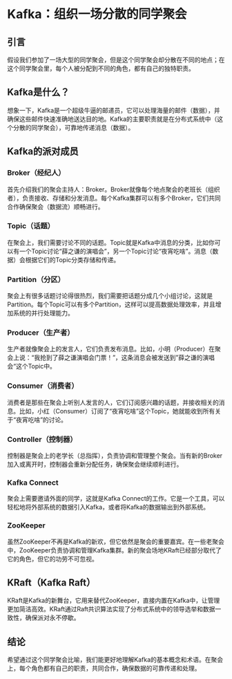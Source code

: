 # Kafka：组织一场分散的同学聚会

## 引言

假设我们参加了一场大型的同学聚会，但是这个同学聚会却分散在不同的地点；在这个同学聚会里，每个人被分配到不同的角色，都有自己的独特职责。

## Kafka是什么？

想象一下，Kafka是一个超级牛逼的邮递员，它可以处理海量的邮件（数据），并确保这些邮件快速准确地送达目的地。Kafka的主要职责就是在分布式系统中（这个分散的同学聚会），可靠地传递消息（数据）。

## Kafka的派对成员

### Broker（经纪人）

首先介绍我们的聚会主持人：Broker。Broker就像每个地点聚会的老班长（组织者），负责接收、存储和分发消息。每个Kafka集群可以有多个Broker，它们共同合作确保聚会（数据流）顺畅进行。

### Topic（话题）

在聚会上，我们需要讨论不同的话题。Topic就是Kafka中消息的分类，比如你可以有一个Topic讨论“薛之谦的演唱会”，另一个Topic讨论“夜宵吃啥”。消息（数据）会根据它们的Topic分类存储和传递。

### Partition（分区）

聚会上有很多话题讨论得很热烈，我们需要把话题分成几个小组讨论，这就是Partition。每个Topic可以有多个Partition，这样可以提高数据处理效率，并且增加系统的并行处理能力。

### Producer（生产者）

生产者就像聚会上的发言人，它们负责发布消息。比如，小明（Producer）在聚会上说：“我抢到了薛之谦演唱会门票！”，这条消息会被发送到”薛之谦的演唱会“这个Topic中。

### Consumer（消费者）

消费者是那些在聚会上听别人发言的人，它们订阅感兴趣的话题，并接收相关的消息。比如，小红（Consumer）订阅了“夜宵吃啥”这个Topic，她就能收到所有关于“夜宵吃啥”的讨论。

### Controller（控制器）

控制器是聚会上的老学长（总指挥），负责协调和管理整个聚会。当有新的Broker加入或离开时，控制器会重新分配任务，确保聚会继续顺利进行。

### Kafka Connect

聚会上需要邀请外面的同学，这就是Kafka Connect的工作。它是一个工具，可以轻松地将外部系统的数据引入Kafka，或者将Kafka的数据输出到外部系统。

### ZooKeeper

虽然ZooKeeper不再是Kafka的新欢，但它依然是聚会的重要嘉宾。在一些老聚会中，ZooKeeper负责协调和管理Kafka集群。新的聚会场地KRaft已经部分取代了它的角色，但它的功劳不可忽视。

## KRaft（Kafka Raft）

KRaft是Kafka的新舞台，它用来替代ZooKeeper，直接内置在Kafka中，让管理更加简洁高效。KRaft通过Raft共识算法实现了分布式系统中的领导选举和数据一致性，确保派对永不停歇。

## 结论

希望通过这个同学聚会比喻，我们能更好地理解Kafka的基本概念和术语。在聚会上，每个角色都有自己的职责，共同合作，确保数据的可靠传递和处理。